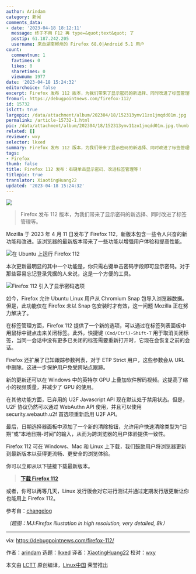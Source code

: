 ```yaml
---
author: Arindam
category: 新闻
comments_data:
- date: '2023-04-18 18:12:11'
  message: 终于不用 F12 再 type=&quot;text&quot; 了
  postip: 61.187.242.205
  username: 来自湖南郴州的 Firefox 68.0|Android 5.1 用户
count:
  commentnum: 1
  favtimes: 0
  likes: 0
  sharetimes: 0
  viewnum: 1977
date: '2023-04-18 15:24:32'
editorchoice: false
excerpt: Firefox 发布 112 版本，为我们带来了显示密码的新选择、同时改进了标签管理等。
fromurl: https://debugpointnews.com/firefox-112/
id: 15732
islctt: true
largepic: /data/attachment/album/202304/18/152313ymv11zo1jmqdd01m.jpg
permalink: /article-15732-1.html
pic: /data/attachment/album/202304/18/152313ymv11zo1jmqdd01m.jpg.thumb.jpg
related: []
reviewer: wxy
selector: lkxed
summary: Firefox 发布 112 版本，为我们带来了显示密码的新选择、同时改进了标签管理等。
tags:
- Firefox
thumb: false
title: Firefox 112 发布：右键单击显示密码、改进标签管理等！
titlepic: true
translator: XiaotingHuang22
updated: '2023-04-18 15:24:32'
---
```


![](/data/attachment/album/202304/18/152313ymv11zo1jmqdd01m.jpg)



> 
> Firefox 发布 112 版本，为我们带来了显示密码的新选择、同时改进了标签管理等。
> 
> 
> 


Mozilla 于 2023 年 4 月 11 日发布了 Firefox 112，新版本包含一些令人兴奋的新功能和改进。该浏览器的最新版本带来了一些功能以增强用户体验和提高性能。


![在 Ubuntu 上运行 Firefox 112](/data/attachment/album/202304/18/152415jmlgv3yrmvvwrmsz.jpg)


本次更新最明显的其中一个功能是，你只需右键单击密码字段即可显示密码。对于那些容易忘记登录凭据的人来说，这是一个方便的工具。


![Firefox 112 引入了显示密码选项](/data/attachment/album/202304/18/152425au9241xurb1nc3qg.jpg)


如今，Firefox 允许 Ubuntu Linux 用户从 Chromium Snap 包导入浏览器数据。但是，此功能仅在 Firefox 未以 Snap 包安装时才有效，这一问题 Mozilla 正在努力解决了。


在标签管理方面，Firefox 112 提供了一个新的选项，可以通过在标签列表面板中用鼠标中键点击来关闭标签。此外，快捷键 `(Cmd/Ctrl)-Shift-T` 用于取消关闭标签，当同一会话中没有更多已关闭的标签需要重新打开时，它现在会恢复之前的会话。


Firefox 还扩展了已知跟踪参数列表，对于 ETP Strict 用户，这些参数会从 URL 中删除。这进一步保护用户免受跨站点跟踪。


新的更新还可以在 Windows 中的英特尔 GPU 上叠加软件解码视频。这提高了缩小的视频质量，并减少了 GPU 的使用。


在其他功能方面，已弃用的 U2F Javascript API 现在默认处于禁用状态。但是，U2F 协议仍然可以通过 WebAuthn API 使用，并且可以使用 security.webauth.u2f 首选项重新启用 U2F API。


最后，日期选择器面板中添加了一个新的清除按钮，允许用户快速清除类型为“日期”或“本地日期-时间”的输入，从而为跨浏览器的用户体验提供一致性。


Firefox 112 可在 Windows、Mac 和 Linux 上下载，我们鼓励用户将浏览器更新到最新版本以获得更流畅、更安全的浏览体验。


你可以立即从以下链接下载最新版本。



> 
> **[下载 Firefox 112](https://ftp.mozilla.org/pub/firefox/releases/112.0/)**
> 
> 
> 


或者，你可以再等几天，Linux 发行版会对它进行测试并通过定期发行版更新让你也能用上 Firefox 112。


参考自：[changelog](https://www.mozilla.org/en-US/firefox/112.0/releasenotes/)


*（题图：MJ:Firefox illustation in high resolution, very detailed, 8k）*




---


via: <https://debugpointnews.com/firefox-112/>


作者：[arindam](https://debugpointnews.com/author/dpicubegmail-com/) 选题：[lkxed](https://github.com/lkxed/) 译者：[XiaotingHuang22](https://github.com/XiaotingHuang22) 校对：[wxy](https://github.com/wxy)


本文由 [LCTT](https://github.com/LCTT/TranslateProject) 原创编译，[Linux中国](https://linux.cn/) 荣誉推出